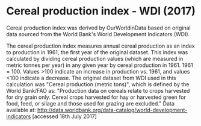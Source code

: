 # Cereal production index - WDI (2017)

Cereal production index was derived by OurWorldinData based on original data sourced from the World Bank's World Development Indicators (WDI).

The cereal production index measures annual cereal production as an index to production in 1961, the first year of the original dataset. This index was calculated by dividing cereal production values (which are measured in metric tonnes per year) in any given year by cereal production in 1961. 1961 = 100. Values >100 indicate an increase in production vs. 1961, and values <100 indicate a decrease.
The original dataset from WDI used in this calculation was "Cereal production (metric tons)", which is defined by the World Bank/FAO as: "Production data on cereals relate to crops harvested for dry grain only. Cereal crops harvested for hay or harvested green for food, feed, or silage and those used for grazing are excluded."
Data available at: http://data.worldbank.org/data-catalog/world-development-indicators [accessed 18th July 2017]